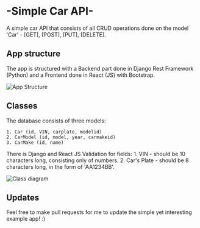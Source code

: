 # -Simple Car API-

A simple car API that consists of all CRUD operations done on the model 'Car' - [GET], [POST], [PUT], [DELETE].

## App structure

The app is structured with a Backend part done in Django Rest Framework (Python) and a Frontend done in React (JS) with Bootstrap.

![App Structure](https://www.plantuml.com/plantuml/png/XP312e9048Rl-nG_dkoWZo0Q4H4TDjURU9XqCJBTPNSa8dht5ZeaT72Etypm_VovPt8yZtSKrYfsSykpqw8ZfWjvZKWQpxtJwdoA82or0_M1Abb4U0c4gKjDBIC-gatp1LjZsBCZsuYt48UgaaXGxsuqzGQbzeozer4_Z1iGooTVpHHUrmwGPAX_QHgn52DDiuNuVxdkp_NKXHu-)

## Classes

The database consists of three models:
    
    1. Car (id, VIN, carplate, modelid)
    2. CarModel (id, model, year, carmakeid)
    3. CarMake (id, name)
    
There is Django and React JS Validation for fields:
    1. VIN - should be 10 characters long, consisting only of numbers.
    2. Car's Plate - should be 8 characters long, in the form of 'AA1234BB'.

![Class diagram](https://www.plantuml.com/plantuml/png/TL2z2i903Dxx51aLwGjqa49TEkWYk8SsbEBbbFGwYFZkNbhILk7WXdp9zvDBEGIKCBA3ok4md7hi13bh54250kyC8AzzWBxLwXgazntSwii6DIXFXu6Coe-MtCIFxp2BTtkjL_aFDeFO_6Hh-5bz4XjC6Hly8XGZDYYCTuhyHFuaNZec_q-F5ebmZqmfRvtDJdg-F3ykFocMmrX7nnPLRDOkoRSZkoy0)

## Updates

Feel free to make pull requests for me to update the simple yet interesting example app! :)
